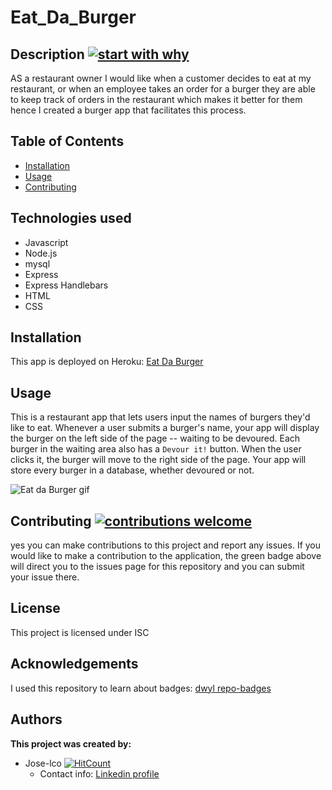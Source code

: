 # Eat_Da_Burger
## Description [![start with why](https://img.shields.io/badge/start%20with-why%3F-brightgreen.svg?style=flat)](http://www.ted.com/talks/simon_sinek_how_great_leaders_inspire_action)

AS a restaurant owner I would like when a customer decides to eat at my restaurant, or when an employee takes an order for a burger they are able to keep track of orders in the restaurant which makes it better for them hence I created a burger app that facilitates this process.

## Table of Contents

* [Installation](#installation)
* [Usage](#usage)
* [Contributing](#contributing)

## Technologies used

* Javascript
* Node.js
* mysql
* Express
* Express Handlebars
* HTML
* CSS

## Installation

This app is deployed on Heroku: [Eat Da Burger](https://burgers-res.herokuapp.com/)
## Usage

This is a restaurant app that lets users input the names of burgers they'd like to eat. Whenever a user submits a burger's name, your app will display the burger on the left side of the page -- waiting to be devoured. Each burger in the waiting area also has a `Devour it!` button. When the user clicks it, the burger will move to the right side of the page. Your app will store every burger in a database, whether devoured or not.

 ![Eat da Burger gif](public/assets/img/Eat-da-burger.gif)

## Contributing [![contributions welcome](https://img.shields.io/badge/contributions-welcome-brightgreen.svg?style=flat)](https://github.com/Jose-lco/undefined/issues)

yes you can make contributions to this project and report any issues. If you would like to make a contribution to the application, the green badge above will direct you to the issues page for this repository and you can submit your issue there.

## License

This project is licensed under ISC

## Acknowledgements
I used this repository to learn about badges: 
[dwyl repo-badges](https://github.com/dwyl/repo-badges)

## Authors

**This project was created by:**
* Jose-lco [![HitCount](http://hits.dwyl.com/Jose-lco/Eat_Da_Burger.svg)](http://hits.dwyl.com/Jose-lco/Eat_Da_Burger)
  * Contact info: [Linkedin profile](https://www.linkedin.com/in/josephine-ndungu-a0a441160)

